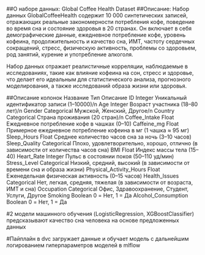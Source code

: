 ##О наборе данных:
Global Coffee Health Dataset
##Описание:
Набор данных GlobalCoffeeHealth содержит 10 000 синтетических записей, отражающих реальные закономерности потребления кофе, поведение во время сна и состояние здоровья в 20 странах. Он включает в себя демографические данные, ежедневное потребление кофе, уровень кофеина, продолжительность и качество сна, ИМТ, частоту сердечных сокращений, стресс, физическую активность, проблемы со здоровьем, род занятий, курение и употребление алкоголя.

Набор данных отражает реалистичные корреляции, наблюдаемые в исследованиях, такие как влияние кофеина на сон, стресс и здоровье, что делает его идеальным для статистического анализа, прогнозного моделирования, а также исследований образа жизни или здоровья.

##Описание колонок
Название    Тип     Описание
ID	    Integer	    Уникальный идентификатор записи (1–10000)/n
Age	    Integer	    Возраст участника (18–80 лет)/n
Gender	    Categorical	    Мужской, Женский, Другое/n
Country	    Categorical	    Страна проживания (20 стран)/n
Coffee_Intake	Float	Ежедневное потребление кофе в чашках (0–10)
Caffeine_mg	    Float	Примерное ежедневное потребление кофеина в мг (1 чашка ≈ 95 мг)
Sleep_Hours	    Float	Среднее количество часов сна за ночь (3–10 часов)
Sleep_Quality	Categorical	    Плохо, удовлетворительно, хорошо, отлично (в зависимости от количества часов сна)
BMI	    Float	Индекс массы тела (15–40)
Heart_Rate	Integer	    Пульс в состоянии покоя (50–110 уд/мин)
Stress_Level	Categorical	    Низкий, средний, высокий (в зависимости от времени сна и образа жизни)
Physical_Activity_Hours	    Float	Еженедельная физическая активность (0–15 часов)
Health_Issues	Categorical	    Нет, легкая, средняя, ​​тяжелая (в зависимости от возраста, ИМТ и сна)
Occupation  Categorical	    Офис, Здравоохранение, Студент, Услуги, Другое
Smoking	    Boolean	    0 = Нет, 1 = Да
Alcohol_Consumption	    Boolean	    0 = Нет, 1 = Да

#2 модели машинного обучения (LogisticRegression, XGBoostClassifier) предсказывают качество сна человека на основе предложенных данных

#Пайплайн в dvc загружает данные и обучает модель с дальнейшим логированием гиперпараметров моделей в mlflow
